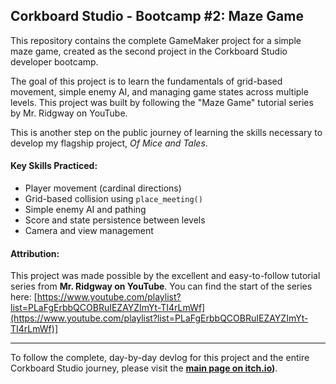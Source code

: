 ## Corkboard Studio - Bootcamp #2: Maze Game

This repository contains the complete GameMaker project for a simple maze game, created as the second project in the Corkboard Studio developer bootcamp.

The goal of this project is to learn the fundamentals of grid-based movement, simple enemy AI, and managing game states across multiple levels. This project was built by following the "Maze Game" tutorial series by Mr. Ridgway on YouTube.

This is another step on the public journey of learning the skills necessary to develop my flagship project, *Of Mice and Tales*.

#### Key Skills Practiced:

* Player movement (cardinal directions)
* Grid-based collision using `place_meeting()`
* Simple enemy AI and pathing
* Score and state persistence between levels
* Camera and view management

#### Attribution:

This project was made possible by the excellent and easy-to-follow tutorial series from **Mr. Ridgway on YouTube**. You can find the start of the series here:
[https://www.youtube.com/playlist?list=PLaFgErbbQCOBRuIEZAYZImYt-TI4rLmWf](https://www.youtube.com/playlist?list=PLaFgErbbQCOBRuIEZAYZImYt-TI4rLmWf)]

---

To follow the complete, day-by-day devlog for this project and the entire Corkboard Studio journey, please visit the **[main page on itch.io](https://corkboardstudio.itch.io/))**.

